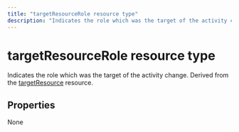---title: "targetResourceRole resource type"description: "Indicates the role which was the target of the activity change. Derived from the targetResource resource."---# targetResourceRole resource type
Indicates the role which was the target of the activity change. Derived from the [targetResource](targetresource.md) resource.



## Properties
None

<!-- uuid: 8fcb5dbc-d5aa-4681-8e31-b001d5168d79
2015-10-25 14:57:30 UTC -->
<!-- {
  "type": "#page.annotation",
  "description": "targetResourceRole resource",
  "keywords": "",
  "section": "documentation",
  "tocPath": ""
}-->